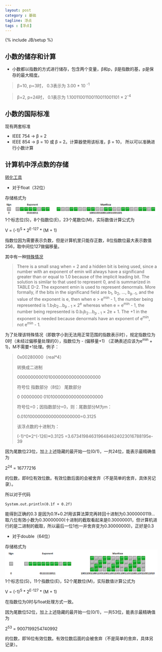 ```yaml
---
layout: post
category : 基础
tagline: 浮点
tags : [浮点]
---
```

{% include JB/setup %}

## 小数的储存和计算
- 小数都以指数的方式进行储存，包含两个变量，β和p，β是指数的基，p是保存的最大精度。
> β=10, p=3时， 0.3表示为 3.00 * 10 <sup>-1</sup>

> β=2, p=24时， 0.1表示为 1.10011001100110011001101 × 2<sup>-4<sup>

## 小数的国际标准
现有两套标准
- IEEE 754 -> β = 2
- IEEE 854 -> β = 10 或 β = 2。计算器使用该标准，β = 10， 所以可以准确进行小数计算

## 计算机中浮点数的存储
[转化工具](http://www.binaryconvert.com/)

- 对于float（32位）

存储格式为
![](/images/ieee754-float.png)
1个标志位(S)，8个指数位(E)，23个尾数位(M)，实际数值计算公式为

V = (-1)<sup>S</sup> * 2<sup>E-127</sup> * (M + 1)

指数位因为需要表示负数，但是计算机里只能存正数，8位指数位最大表示数值256，取中间位127做偏移量。

其中有一种[特殊情况](https://docs.oracle.com/cd/E19957-01/806-3568/ncg_goldberg.html#929)
>There is a small snag when  = 2 and a hidden bit is being used, since a number with an exponent of emin will always have a significand greater than or equal to 1.0 because of the implicit leading bit. The solution is similar to that used to represent 0, and is summarized in TABLE D-2. The exponent emin is used to represent denormals. More formally, if the bits in the significand field are b<sub>1</sub>, b<sub>2</sub>, ..., b<sub>p -1</sub>, and the value of the exponent is e, then when e > e<sup>min</sup> - 1, the number being represented is 1.b<sub>1</sub>b<sub>2</sub>...b<sub>p - 1</sub> × 2<sup>e</sup> whereas when e = e<sup>min</sup> - 1, the number being represented is 0.b<sub>1</sub>b<sub>2</sub>...b<sub>p - 1</sub> × 2e + 1. The +1 in the exponent is needed because denormals have an exponent of e<sup>min</sup>, not e<sup>min</sup> - 1.

为了处理该特殊情况（即数字小到无法用正常范围的指数表示时），规定指数位为0时（未经过偏移量处理的0），指数位为 - (偏移量+1) （正确表述应该为e<sup>min</sup> + 1)，M不需要+1处理。例子：

>0x00280000（real*4）
>
>转换成二进制
>
>00000000001010000000000000000000
>
>符号位 指数部分（8位） 尾数部分
>
>0 00000000 01010000000000000000000
>
>符号位=0；因指数部分=0，则：尾数部分M为m：
>
>0.01010000000000000000000=0.3125
>
>该浮点数的十进制为：
>
>(-1)^0*2^(-126)*0.3125
=3.6734198463196484624023016788195e-39

因为尾数位23位，加上上述隐藏的最开始一位(0/1)，一共24位，能表示最精确值为

2<sup>24</sup> = 16777216

的位数，即8位有效位数。有效位数后面的会被舍弃（不是简单的舍弃，具体另记录）。

所以对于代码
``` 
System.out.println(0.1f + 0.2f)
```
能得到正确的0.3
是因为0.1f+0.2f用该算法算完再转回十进制为0.3000000119...
取八位有效小数为0.30000000(十进制的截取看起来是0.30000001，但计算机进行的是二进制的截取，所以最后一位1也一并舍弃变为0.30000000)，正好是0.3

- 对于double（64位）

存储格式为
![](/images/ieee754-double.png)
1个标志位(S)，11个指数位(E)，52个尾数位(M)，实际数值计算公式为

V = (-1)<sup>S</sup> * 2<sup>E-127</sup> * (M + 1)

在指数位为0时与float处理方式一致。

因为尾数位52位，加上上述隐藏的最开始一位(0/1)，一共53位，能表示最精确值为

2<sup>53</sup> = 9007199254740992

的位数，即16位有效位数。有效位数后面的会被舍弃（不是简单的舍弃，具体另记录）。